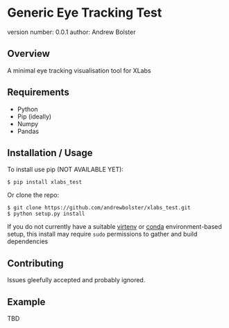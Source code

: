 Generic Eye Tracking Test
===============================

version number: 0.0.1
author: Andrew Bolster

Overview
--------

A minimal eye tracking visualisation tool for XLabs 

Requirements
------------

* Python
* Pip (ideally)
* Numpy
* Pandas


Installation / Usage
--------------------

To install use pip (NOT AVAILABLE YET):

    $ pip install xlabs_test


Or clone the repo:

    $ git clone https://github.com/andrewbolster/xlabs_test.git
    $ python setup.py install
    
If you do not currently have a suitable [virtenv](https://virtualenv.pypa.io/en/stable/) or [conda](https://www.continuum.io/downloads) environment-based setup, this install may require `sudo` permissions to gather and build dependencies
    
Contributing
------------

Issues gleefully accepted and probably ignored.

Example
-------

TBD
